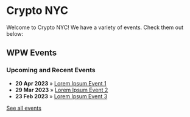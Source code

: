 # Crypto NYC

Welcome to Crypto NYC! We have a variety of events. Check them out below:

## WPW Events

### Upcoming and Recent Events

- **20 Apr 2023** » [Lorem Ipsum Event 1](lorem-ipsum-event-1.md)
- **29 Mar 2023** » [Lorem Ipsum Event 2](lorem-ipsum-event-2.md)
- **23 Feb 2023** » [Lorem Ipsum Event 3](lorem-ipsum-event-3.md)

[See all events](all-events.md)
